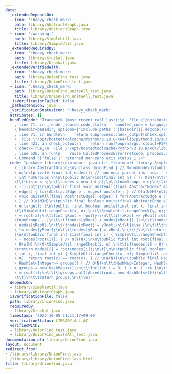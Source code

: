 ```yaml
---
data:
  _extendedDependsOn:
  - icon: ':heavy_check_mark:'
    path: library/AbstractGraph.java
    title: library/AbstractGraph.java
  - icon: ':warning:'
    path: library/SimpleUtil.java
    title: library/SimpleUtil.java
  _extendedRequiredBy:
  - icon: ':heavy_check_mark:'
    path: library/Kruskal.java
    title: library/Kruskal.java
  _extendedVerifiedWith:
  - icon: ':heavy_check_mark:'
    path: library/UnionFind_test.java
    title: library/UnionFind_test.java
  - icon: ':heavy_check_mark:'
    path: library/UnionFind_uniteAll_test.java
    title: library/UnionFind_uniteAll_test.java
  _isVerificationFailed: false
  _pathExtension: java
  _verificationStatusIcon: ':heavy_check_mark:'
  attributes: {}
  bundledCode: "Traceback (most recent call last):\n  File \"/opt/hostedtoolcache/Python/3.10.8/x64/lib/python3.10/site-packages/onlinejudge_verify/documentation/build.py\"\
    , line 71, in _render_source_code_stat\n    bundled_code = language.bundle(stat.path,\
    \ basedir=basedir, options={'include_paths': [basedir]}).decode()\n  File \"/opt/hostedtoolcache/Python/3.10.8/x64/lib/python3.10/site-packages/onlinejudge_verify/languages/user_defined.py\"\
    , line 71, in bundle\n    return subprocess.check_output(shlex.split(command))\n\
    \  File \"/opt/hostedtoolcache/Python/3.10.8/x64/lib/python3.10/subprocess.py\"\
    , line 421, in check_output\n    return run(*popenargs, stdout=PIPE, timeout=timeout,\
    \ check=True,\n  File \"/opt/hostedtoolcache/Python/3.10.8/x64/lib/python3.10/subprocess.py\"\
    , line 526, in run\n    raise CalledProcessError(retcode, process.args,\nsubprocess.CalledProcessError:\
    \ Command '['false']' returned non-zero exit status 1.\n"
  code: "package library;\n\nimport java.util.*;\nimport library.SimpleUtil;\nimport\
    \ library.AbstractGraph;\n\nclass UnionFind { // N=numNode\n\tpublic final int\
    \ n;\n\tprivate final int nodes[]; // non neg: parent idx, neg: - size\n\tpublic\
    \ int numGroups;\n\n\tpublic UnionFind(final int n) { // O(N)\n\t\tSimpleUtil.nonNegativeCheck(n);\n\
    \t\tthis.n = n;\n\t\tnodes = new int[n];\n\t\tnumGroups = n;\n\t\tArrays.fill(nodes,\
    \ -1);\n\t}\n\n\tpublic final void uniteAll(final AbstractNode<? extends AbstractEdge>\
    \ edges) { for(AbstractEdge e : edges) unite(e); } // O(a(N)M)\n\tpublic final\
    \ void uniteAll(final AbstractEdge[] edges) { for(AbstractEdge e : edges) unite(e);\
    \ } // O(a(N)M)\n\tpublic final boolean unite(final AbstractEdge e) { return unite(e.source,\
    \ e.target); }\n\tpublic final boolean unite(final int x, final int y) { // O(a(N))\n\
    \t\tSimpleUtil.rangeCheck(x, n);\n\t\tSimpleUtil.rangeCheck(y, n);\n\t\tint xRoot\
    \ = root(x);\n\t\tint yRoot = root(y);\n\t\tif(xRoot == yRoot) return true;\n\t\
    \tnumGroups --;\n\t\tif(nodes[yRoot] < nodes[xRoot]) {\n\t\t\tnodes[yRoot] +=\
    \ nodes[xRoot];\n\t\t\tnodes[xRoot] = yRoot;\n\t\t}else {\n\t\t\tnodes[xRoot]\
    \ += nodes[yRoot];\n\t\t\tnodes[yRoot] = xRoot;\n\t\t}\n\t\treturn false;\n\t\
    }\n\n\tpublic final int size(final int i) { SimpleUtil.rangeCheck(i, n); return\
    \ - nodes[root(i)]; } // O(a(N))\n\n\tpublic final int root(final int i) { //\
    \ O(a(N))\n\t\tSimpleUtil.rangeCheck(i, n);\n\t\tif(nodes[i] < 0) return i;\n\t\
    \treturn nodes[i] = root(nodes[i]);\n\t}\n\n\tpublic final boolean same(final\
    \ int x, final int y) { SimpleUtil.rangeCheck(x, n); SimpleUtil.rangeCheck(y,\
    \ n); return root(x) == root(y); } // O(a(N))\n\n\tpublic final HashMap<Integer,\
    \ HashSet<Integer>> groups() { // O(N)\n\t\tHashMap<Integer, HashSet<Integer>>\
    \ groups = new HashMap<>();\n\t\tfor(int i = 0; i < n; i ++) {\n\t\t\tint root\
    \ = root(i);\n\t\t\tgroups.putIfAbsent(root, new HashSet<>());\n\t\t\tgroups.get(root).add(i);\n\
    \t\t}\n\t\treturn groups;\n\t}\n}"
  dependsOn:
  - library/SimpleUtil.java
  - library/AbstractGraph.java
  isVerificationFile: false
  path: library/UnionFind.java
  requiredBy:
  - library/Kruskal.java
  timestamp: '2022-10-05 21:11:17+09:00'
  verificationStatus: LIBRARY_ALL_AC
  verifiedWith:
  - library/UnionFind_test.java
  - library/UnionFind_uniteAll_test.java
documentation_of: library/UnionFind.java
layout: document
redirect_from:
- /library/library/UnionFind.java
- /library/library/UnionFind.java.html
title: library/UnionFind.java
---
```

